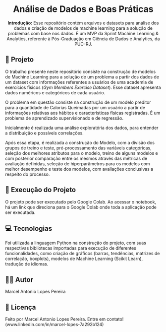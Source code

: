 <!DOCTYPE html>
<html lang="pt-BR">
<head>
    <meta charset="UTF-8">
    <meta name="viewport" content="width=device-width, initial-scale=1.0">
    </head>
<body>

<h1 align="center">Análise de Dados e Boas Práticas</h1>

<p align="center">
  <strong>Introdução:</strong> Esse repositório contém arquivos e datasets para análise dos dados e criação de modelos de machine learning para a solução de problemas com base nos dados. É um MVP da Sprint Machine Learning & Analytics, referente à Pós-Graduação em Ciência de Dados e Analytics, da PUC-RJ.
</p>

<h2>📖 Projeto</h2>
<p>
    O trabalho presente neste repositório consiste na construção de modelos de Machine Learning para a solução de um problema a partir dos dados de um dataset com informações referentes a usuários de uma academia de exercícios físicos (<em>Gym Members Exercise Dataset</em>). Esse dataset apresenta dados numéricos e categóricos de cada usuário.
</p>
<p>
    O problema em questão consiste na construção de um modelo preditor para a quantidade de Calorias Queimadas por um usuário a partir de informações relativas aos hábitos e características físicas registradas. É um problema de aprendizado supervisionado e de regressão.
</p>
<p>
    Inicialmente é realizada uma análise exploratória dos dados, para entender a distribuição e possíveis correlações.
</p>
<p>
    Após essa etapa, é realizada a construção do Modelo, com a divisão dos grupos de treino e teste, pré-processamento das variáveis categóricas, seleção dos melhores atributos para o modelo, treino de alguns modelos e com posterior comparação entre os mesmos através das métricas de avaliação definidas, seleção de hiperparâmetros para os modelos com melhor desempenho e teste dos modelos, com avaliações conclusivas a respeito do processo.
</p>

<h2>🚀 Execução do Projeto</h2>
<p>
    O projeto pode ser executado pelo Google Colab. Ao acessar o notebook, há um link que direciona para o Google Colab onde toda a aplicação pode ser executada.
</p>

<h2>💻 Tecnologias</h2>
<p>
    Foi utilizada a linguagem Python na construção do projeto, com suas respectivas bibliotecas importadas para execução de diferentes funcionalidades, como criação de gráficos (barras, tendências, matrizes de correlação, boxplots), modelos de Machine Learning (Scikit Learn), tradução de idiomas.
</p>

<h2>🧑‍💻 Autor</h2>
<p>
    Marcel Antonio Lopes Pereira
</p>

<h2>📄 Licença</h2>
<p>
    Feito por Marcel Antonio Lopes Pereira. Entre em contato!(www.linkedin.com/in/marcel-lopes-7a292b124)
</p>

</body>
</html>
